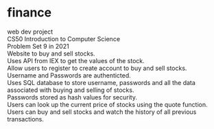 # finance
web dev project <br/>
CS50 Introduction to Computer Science <br/>
Problem Set 9 in 2021 <br/>
Website to buy and sell stocks. <br/>
Uses API from IEX to get the values of the stock. <br/>
Allow users to register to create account to buy and sell stocks. <br/>
Username and Passwords are authenticted. <br/>
Uses SQL database to store username, passwords and all the data associated with buying and selling of stocks. <br/>
Passwords stored as hash values for security. <br/>
Users can look up the current price of stocks using the quote function. <br/>
Users can buy and sell stocks and watch the history of all previous transactions. <br/>
